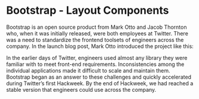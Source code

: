 # Bootstrap - Layout Components

Bootstrap is an open source product from Mark Otto and Jacob Thornton who, when it was initially released, were both
employees at Twitter. There was a need to standardize the frontend toolsets of engineers across the company. In the
launch blog post, Mark Otto introduced the project like this:

In the earlier days of Twitter, engineers used almost any library they were familiar with to meet front-end requirements.
Inconsistencies among the individual applications made it difficult to scale and maintain them. Bootstrap began as an
answer to these challenges and quickly accelerated during Twitter’s first Hackweek. By the end of Hackweek,
we had reached a stable version that engineers could use across the company.
